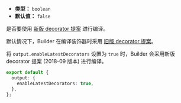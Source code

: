 - **类型：** `boolean`
- **默认值：** `false`

是否要使用 [新版 decorator 提案](https://github.com/tc39/proposal-decorators/tree/7fa580b40f2c19c561511ea2c978e307ae689a1b) 进行编译。

默认情况下，Builder 在编译装饰器时采用 [旧版 decorator 提案](https://github.com/wycats/javascript-decorators/blob/e1bf8d41bfa2591d949dd3bbf013514c8904b913/README.md)。

将 `output.enableLatestDecorators` 设置为 `true` 时，Builder 会采用新版 decorator 提案 (2018-09 版本) 进行编译。

```ts
export default {
  output: {
    enableLatestDecorators: true,
  },
};
```
